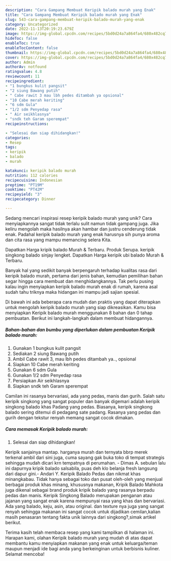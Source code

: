 ```yaml
---
description: "Cara Gampang Membuat Keripik balado murah yang Enak"
title: "Cara Gampang Membuat Keripik balado murah yang Enak"
slug: 543-cara-gampang-membuat-keripik-balado-murah-yang-enak
category: Uncategorized
date: 2022-11-13T20:19:23.679Z
image: https://img-global.cpcdn.com/recipes/5bd0d24a7a864fa4/680x482cq70/keripik-balado-murah-foto-resep-utama.jpg
hideToc: false
enableToc: true
enableTocContent: false
thumbnail: https://img-global.cpcdn.com/recipes/5bd0d24a7a864fa4/680x482cq70/keripik-balado-murah-foto-resep-utama.jpg
cover: https://img-global.cpcdn.com/recipes/5bd0d24a7a864fa4/680x482cq70/keripik-balado-murah-foto-resep-utama.jpg
author: Admin
authorAv: notfound
ratingvalue: 4.8
reviewcount: 11
recipeingredient:
- "1 bungkus kulit pangsit"
- "2 siung Bawang putih"
- " Cabe rawit 3 mau lbh pedes ditambah ya opsional"
- "10 Cabe merah keriting"
- "6 sdm Gula"
- "1/2 sdm Penyedap rasa"
- " Air seikhlasnya"
- "sndk teh Garam sperempat"
recipeinstructions:

- "Selesai dan siap dihidangkan!"
categories:
- Resep
tags:
- keripik
- balado
- murah

katakunci: keripik balado murah 
nutrition: 112 calories
recipecuisine: Indonesian
preptime: "PT19M"
cooktime: "PT42M"
recipeyield: "3"
recipecategory: Dinner

---
```





Sedang mencari inspirasi resep keripik balado murah yang unik? Cara menyiapkannya sangat tidak terlalu sulit namun tidak gampang juga. Jika keliru mengolah maka hasilnya akan hambar dan justru cenderung tidak enak. Padahal keripik balado murah yang enak harusnya sih punya aroma dan cita rasa yang mampu memancing selera Kita.





Dapatkan Harga kripik balado Murah &amp; Terbaru. Produk Serupa. keripik singkong balado sinjay lengket. Dapatkan Harga keripik ubi balado Murah &amp; Terbaru.

Banyak hal yang sedikit banyak berpengaruh terhadap kualitas rasa dari keripik balado murah, pertama dari jenis bahan, kemudian pemilihan bahan segar hingga cara membuat dan menghidangkannya. Tak perlu pusing kalau ingin menyiapkan keripik balado murah enak di rumah, karena asal sudah tahu triknya maka hidangan ini mampu jadi sajian spesial.






Di bawah ini ada beberapa cara mudah dan praktis yang dapat diterapkan untuk mengolah keripik balado murah yang siap dikreasikan. Kamu bisa menyiapkan Keripik balado murah menggunakan 8 bahan dan 0 tahap pembuatan. Berikut ini langkah-langkah dalam membuat hidangannya.

<!--inarticleads1-->

##### Bahan-bahan dan bumbu yang diperlukan dalam pembuatan Keripik balado murah:

1. Gunakan 1 bungkus kulit pangsit
1. Sediakan 2 siung Bawang putih
1. Ambil  Cabe rawit 3, mau lbh pedes ditambah ya.., opsional
1. Siapkan 10 Cabe merah keriting
1. Gunakan 6 sdm Gula
1. Gunakan 1/2 sdm Penyedap rasa
1. Persiapkan  Air seikhlasnya
1. Siapkan sndk teh Garam sperempat


Camilan ini rasanya bervariasi, ada yang pedas, manis dan gurih. Salah satu keripik singkong yang sangat populer dan banyak digemari adalah keripik singkong balado khas Padang yang pedas. Biasanya, keripik singkong balado sering ditemui di pedagang sate padang. Rasanya yang pedas dan gurih dengan tekstur renyah memang sangat cocok dimakan. 

<!--inarticleads2-->

##### Cara memasak Keripik balado murah:


1. Selesai dan siap dihidangkan!

Keripik sanjainya mantap. harganya murah dan ternyata bbrp merek terkenal ambil dari sini juga, cuma sayang gak buka toko di tempat strategis sehingga mudah dicari krn tempatnya di perumahan. - Dimas A. sebulan lalu ini dapurnya kripik balado salsabila, puas deh klo belanja fresh langsung dari dapur gini.- Andari Y. Keripik Balado Pedas dan nikmat khas minangkabau. Tidak hanya sebagai toko dan pusat oleh-oleh yang menjual berbagai produk khas minang, khususnya makanan, Kripik Balado Mahkota juga dikenal sebagai brand produk kripik balado yang rasanya berpadu pedas dan manis. Keripik Singkong Balado merupakan penganan atau jajanan yang sangat enak karena mempunyai rasa yang khas dan bervariasi. Ada yang balado, keju, asin, atau original. dan texture nya juga yang sangat renyah sehingga makanan ini sangat cocok untuk dijadikan cemilan,kalian masih penasaran tentang fakta unik lainnya dari singkong?,simak artikel berikut. 

Terima kasih telah membaca resep yang kami tampilkan di halaman ini. Harapan kami, olahan Keripik balado murah yang mudah di atas dapat membantu kamu menyiapkan makanan yang enak untuk keluarga/teman maupun menjadi ide bagi anda yang berkeinginan untuk berbisnis kuliner. Selamat mencoba!
